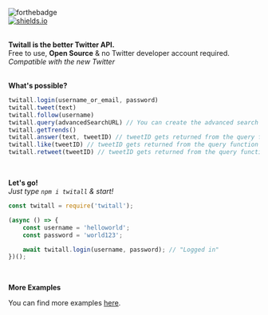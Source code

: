 ![forthebadge](https://forthebadge.com/images/badges/built-with-love.svg)<br>
[![shields.io](https://img.shields.io/badge/twitall-1.0.30-brightgreen.svg?style=for-the-badge)](https://www.npmjs.com/package/twitall)<br><br>

**Twitall is the better Twitter API.**<br>
Free to use, **Open Source** & no Twitter developer account required.<br>
_Compatible with the new Twitter_
<br><br>

**What's possible?**
````javascript
twitall.login(username_or_email, password)
twitall.tweet(text)
twitall.follow(username)
twitall.query(advancedSearchURL) // You can create the advanced search url here: https://twitter.com/search-advanced
twitall.getTrends()
twitall.answer(text, tweetID) // tweetID gets returned from the query function
twitall.like(tweetID) // tweetID gets returned from the query function
twitall.retweet(tweetID) // tweetID gets returned from the query function
````
<br>

**Let's go!**<br>
_Just type `npm i twitall` & start!_
````javascript
const twitall = require('twitall');

(async () => {
    const username = 'helloworld';
    const password = 'world123';

    await twitall.login(username, password); // "Logged in"
})();
````
<br>

**More Examples**

You can find more examples [here](https://github.com/l2ig/Twitall/tree/master/examples).
